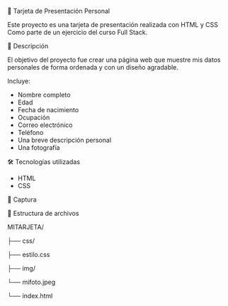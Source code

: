 🪪 Tarjeta de Presentación Personal

Este proyecto es una tarjeta de presentación realizada con HTML y CSS Como parte de un ejercicio del curso Full Stack.

📄 Descripción

El objetivo del proyecto fue crear una página web que muestre mis datos personales de forma ordenada y con un diseño agradable. 

Incluye:
- Nombre completo
- Edad
- Fecha de nacimiento
- Ocupación
- Correo electrónico
- Teléfono
- Una breve descripción personal
- Una fotografía

🛠️ Tecnologías utilizadas

- HTML
- CSS

📸 Captura


📁 Estructura de archivos

MITARJETA/

├── css/

├── estilo.css

├── img/

└── mifoto.jpeg

└── index.html



